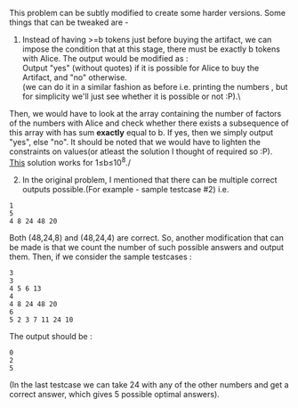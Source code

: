 This problem can be subtly modified to create some harder versions. Some things that can be tweaked are -

1. Instead of having >=b tokens just before buying the artifact, we can impose the condition that at this stage, there must be exactly b tokens with Alice. The output would be modified as :\
Output "yes" (without quotes) if it is possible for Alice to buy the Artifact, and "no" otherwise.\
(we can do it in a similar fashion as before i.e. printing the numbers , but for simplicity we'll just see whether it is possible or not :P).\

 Then, we would have to look at the array containing the number of factors of the numbers with Alice and check whether there exists a subsequence of this array with has sum **exactly** equal to b. If yes, then we simply output "yes", else "no". It should be noted that we would have to lighten the constraints on values(or atleast the solution I thought of required so :P).\
[This](https://github.com/arnav4567/pclub_task_cp/blob/master/solcode.cpp) solution works for 1≤b≤10<sup>8</sup>./


2. In the original problem, I mentioned that there can be multiple correct outputs possible.(For example - sample testcase #2) i.e.
```
1
5
4 8 24 48 20
```
Both (48,24,8) and (48,24,4) are correct.
So, another modification that can be made is that we count the number of such possible answers and output them. Then, if we consider the sample testcases :
```
3
3
4 5 6 13
4
4 8 24 48 20
6
5 2 3 7 11 24 10
```
The output should be :
```
0
2
5
```
(In the last testcase we can take 24 with any of the other numbers and get a correct answer, which gives 5 possible optimal answers).
